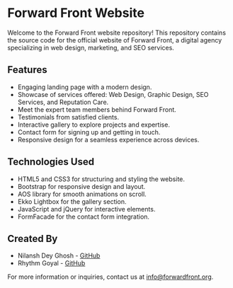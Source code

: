 # Forward Front Website

Welcome to the Forward Front website repository! This repository contains the source code for the official website of Forward Front, a digital agency specializing in web design, marketing, and SEO services.

## Features

- Engaging landing page with a modern design.
- Showcase of services offered: Web Design, Graphic Design, SEO Services, and Reputation Care.
- Meet the expert team members behind Forward Front.
- Testimonials from satisfied clients.
- Interactive gallery to explore projects and expertise.
- Contact form for signing up and getting in touch.
- Responsive design for a seamless experience across devices.

## Technologies Used

- HTML5 and CSS3 for structuring and styling the website.
- Bootstrap for responsive design and layout.
- AOS library for smooth animations on scroll.
- Ekko Lightbox for the gallery section.
- JavaScript and jQuery for interactive elements.
- FormFacade for the contact form integration.

## Created By

- Nilansh Dey Ghosh - [GitHub](https://github.com/ndg24)
- Rhythm Goyal - [GitHub](https://github.com/rhythmgoyal1)
 

For more information or inquiries, contact us at info@forwardfront.org.
